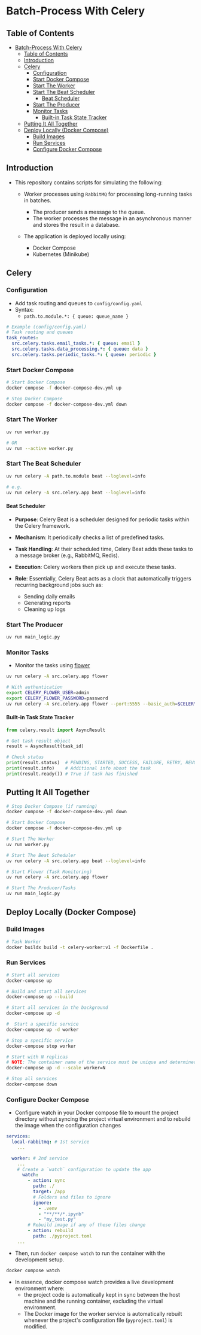 # Batch-Process With Celery

## Table of Contents

- [Batch-Process With Celery](#batch-process-with-celery)
  - [Table of Contents](#table-of-contents)
  - [Introduction](#introduction)
  - [Celery](#celery)
    - [Configuration](#configuration)
    - [Start Docker Compose](#start-docker-compose)
    - [Start The Worker](#start-the-worker)
    - [Start The Beat Scheduler](#start-the-beat-scheduler)
      - [Beat Scheduler](#beat-scheduler)
    - [Start The Producer](#start-the-producer)
    - [Monitor Tasks](#monitor-tasks)
      - [Built-in Task State Tracker](#built-in-task-state-tracker)
  - [Putting It All Together](#putting-it-all-together)
  - [Deploy Locally (Docker Compose)](#deploy-locally-docker-compose)
    - [Build Images](#build-images)
    - [Run Services](#run-services)
    - [Configure Docker Compose](#configure-docker-compose)

## Introduction

- This repository contains scripts for simulating the following:

  - Worker processes using `RabbitMQ` for processing long-running tasks in batches.
    - The producer sends a message to the queue.
    - The worker processes the message in an asynchronous manner and stores the result in a database.

  - The application is deployed locally using:
    - Docker Compose
    - Kubernetes (Minikube)

## Celery

### Configuration

- Add task routing and queues to `config/config.yaml`
- Syntax:
  - `path.to.module.*: { queue: queue_name }`

```yaml
# Example (config/config.yaml)
# Task routing and queues
task_routes:
  src.celery.tasks.email_tasks.*: { queue: email }
  src.celery.tasks.data_processing.*: { queue: data }
  src.celery.tasks.periodic_tasks.*: { queue: periodic }
```

### Start Docker Compose

```sh
# Start Docker Compose
docker compose -f docker-compose-dev.yml up

# Stop Docker Compose
docker compose -f docker-compose-dev.yml down
```

### Start The Worker

```sh
uv run worker.py

# OR 
uv run --active worker.py
```

### Start The Beat Scheduler

```sh
uv run celery -A path.to.module beat --loglevel=info

# e.g.
uv run celery -A src.celery.app beat --loglevel=info
```

#### Beat Scheduler

- **Purpose**: Celery Beat is a scheduler designed for periodic tasks within the Celery framework.

- **Mechanism**: It periodically checks a list of predefined tasks.

- **Task Handling**: At their scheduled time, Celery Beat adds these tasks to a message broker (e.g., RabbitMQ, Redis).

- **Execution**: Celery workers then pick up and execute these tasks.

- **Role**: Essentially, Celery Beat acts as a clock that automatically triggers recurring background jobs such as:

  - Sending daily emails
  - Generating reports
  - Cleaning up logs

### Start The Producer

```sh
uv run main_logic.py
```

### Monitor Tasks

- Monitor the tasks using [flower](https://flower.readthedocs.io/en/latest/)

```sh
uv run celery -A src.celery.app flower

# With authentication
export CELERY_FLOWER_USER=admin
export CELERY_FLOWER_PASSWORD=password
uv run celery -A src.celery.app flower --port:5555 --basic_auth=$CELERY_FLOWER_USER:$CELERY_FLOWER_PASSWORD
```

#### Built-in Task State Tracker

```py
from celery.result import AsyncResult

# Get task result object
result = AsyncResult(task_id)

# Check status
print(result.status)  # PENDING, STARTED, SUCCESS, FAILURE, RETRY, REVOKED
print(result.info)    # Additional info about the task
print(result.ready()) # True if task has finished
```

## Putting It All Together

```sh
# Stop Docker Compose (if running)
docker compose -f docker-compose-dev.yml down

# Start Docker Compose
docker compose -f docker-compose-dev.yml up

# Start The Worker
uv run worker.py

# Start The Beat Scheduler
uv run celery -A src.celery.app beat --loglevel=info

# Start Flower (Task Monitoring)
uv run celery -A src.celery.app flower

# Start The Producer/Tasks
uv run main_logic.py
```

## Deploy Locally (Docker Compose)

### Build Images

```sh
# Task Worker
docker buildx build -t celery-worker:v1 -f Dockerfile .
```

### Run Services

```sh
# Start all services
docker-compose up

# Build and start all services
docker-compose up --build

# Start all services in the background
docker-compose up -d

#  Start a specific service
docker-compose up -d worker

# Stop a specific service
docker-compose stop worker

# Start with N replicas
# NOTE: The container name of the service must be unique and determined by Docker automatically.
docker-compose up -d --scale worker=N

# Stop all services
docker-compose down
```

### Configure Docker Compose

- Configure watch in your Docker compose file to mount the project directory without syncing the project virtual environment and to rebuild the image when the configuration changes

```yaml
services:
  local-rabbitmq: # 1st service
    ...

  worker: # 2nd service
    ...
    # Create a `watch` configuration to update the app
      watch:
        - action: sync
          path: ./
          target: /app
          # Folders and files to ignore
          ignore:
            - .venv
            - "**/**/*.ipynb"
            - "my_test.py"
        # Rebuild image if any of these files change
        - action: rebuild
          path: ./pyproject.toml
    ...
```

- Then, run `docker compose watch` to run the container with the development setup.

```sh
docker compose watch
```

- In essence, docker compose watch provides a live development environment where:
  - the project code is automatically kept in sync between the host machine and the running container, excluding the virtual environment.
  - The Docker image for the worker service is automatically rebuilt whenever the project's configuration file (`pyproject.toml`) is modified.
